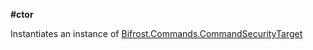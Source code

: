 **#ctor**

Instantiates an instance of [Bifrost.Commands.CommandSecurityTarget](Bifrost.Commands.CommandSecurityTarget)

